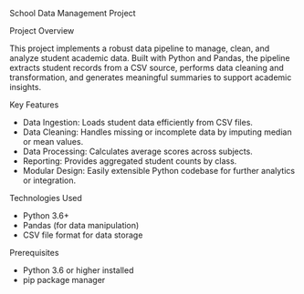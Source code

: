  School Data Management Project Project OverviewThis project implements a robust data pipeline to manage, clean, and analyze student academic data. Built with Python and Pandas, the pipeline extracts student records from a CSV source, performs data cleaning and transformation, and generates meaningful summaries to support academic insights. Key Features- Data Ingestion: Loads student data efficiently from CSV files.- Data Cleaning: Handles missing or incomplete data by imputing median or mean values.- Data Processing: Calculates average scores across subjects.- Reporting: Provides aggregated student counts by class.- Modular Design: Easily extensible Python codebase for further analytics or integration. Technologies Used- Python 3.6+- Pandas (for data manipulation)- CSV file format for data storage Prerequisites- Python 3.6 or higher installed- pip package manager